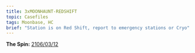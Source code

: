 ```yaml
---
title: 3xMOONHAUNT-REDSHIFT
topic: Casefiles
tags: Moonbase, HC
brief: "Station is on Red Shift, report to emergency stations or Cryo"
---
```


__The Spin:__ [2106/03/12](http://thespin.glitch.me/archive/2108-03-12)
